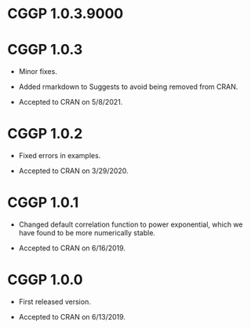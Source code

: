 # CGGP 1.0.3.9000

# CGGP 1.0.3

* Minor fixes.

* Added rmarkdown to Suggests to avoid being removed from CRAN.

* Accepted to CRAN on 5/8/2021.

# CGGP 1.0.2

* Fixed errors in examples.

* Accepted to CRAN on 3/29/2020.

# CGGP 1.0.1

* Changed default correlation function to power exponential,
which we have found to be more numerically stable.

* Accepted to CRAN on 6/16/2019.

# CGGP 1.0.0

* First released version.

* Accepted to CRAN on 6/13/2019.
